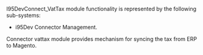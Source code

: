 I95DevConnect_VatTax module functionality is represented by the following sub-systems:
 - i95Dev Connector Management.

Connector vattax module provides mechanism for syncing the tax from ERP to Magento.